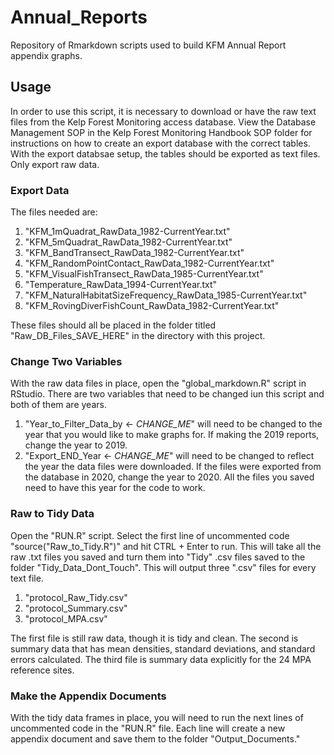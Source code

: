 # Annual_Reports
Repository of Rmarkdown scripts used to build KFM Annual Report appendix graphs.

## Usage

In order to use this script, it is necessary to download or have the raw text files from the Kelp Forest Monitoring access database. View the Database Management SOP in the Kelp Forest Monitoring Handbook SOP folder for instructions on how to create an export database with the correct tables. With the export databsae setup, the tables should be exported as text files. Only export raw data.

### Export Data
The files needed are:

1. "KFM_1mQuadrat_RawData_1982-CurrentYear.txt"
2. "KFM_5mQuadrat_RawData_1982-CurrentYear.txt"
3. "KFM_BandTransect_RawData_1982-CurrentYear.txt"
4. "KFM_RandomPointContact_RawData_1982-CurrentYear.txt"
5. "KFM_VisualFishTransect_RawData_1985-CurrentYear.txt"
6. "Temperature_RawData_1994-CurrentYear.txt"
7. "KFM_NaturalHabitatSizeFrequency_RawData_1985-CurrentYear.txt"
8. "KFM_RovingDiverFishCount_RawData_1982-CurrentYear.txt"

These files should all be placed in the folder titled "Raw_DB_Files_SAVE_HERE" in the directory with this project.

### Change Two Variables
With the raw data files in place, open the "global_markdown.R" script in RStudio. There are two variables that need to be changed iun this script and both of them are years. 

1. "Year_to_Filter_Data_by <- *CHANGE_ME*" will need to be changed to the year that you would like to make graphs for. If making the 2019 reports, change the year to 2019.
2. "Export_END_Year <- *CHANGE_ME*" will need to be changed to reflect the year the data files were downloaded. If the files were exported from the database in 2020, change the year to 2020. All the files you saved need to have this year for the code to work.

### Raw to Tidy Data
Open the "RUN.R" script. Select the first line of uncommented code "source("Raw_to_Tidy.R")" and hit CTRL + Enter to run. This will take all the raw .txt files you saved and turn them into "Tidy" .csv files saved to the folder "Tidy_Data_Dont_Touch". This  will output three ".csv" files for every text file. 

1. "protocol_Raw_Tidy.csv"
2. "protocol_Summary.csv"
3. "protocol_MPA.csv"

The first file is still raw data, though it is tidy and clean. The second is summary data that has mean densities, standard deviations, and standard errors calculated. The third file is summary data explicitly for the 24 MPA reference sites.

### Make the Appendix Documents
With the tidy data frames in place, you will need to run the next lines of uncommented code in the "RUN.R" file. Each line will create a new appendix document and save them to the folder "Output_Documents."